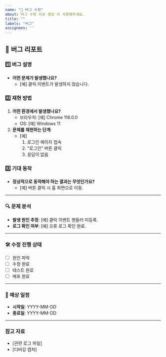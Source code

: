 ```yaml
---
name: "🧨 버그 수정"
about: 버그 수정 이슈 생성 시 사용해주세요.
title: ""
labels: "버그"
assignees: ''
---
```


## 🐞 버그 리포트

### 1️⃣ 버그 설명
- **어떤 문제가 발생했나요?**
  - [예] 클릭 이벤트가 발생하지 않습니다.

### 2️⃣ 재현 방법
1. **어떤 환경에서 발생했나요?**
   - 브라우저: [예] Chrome 116.0.0
   - OS: [예] Windows 11
2. **문제를 재현하는 단계**:
   - [예]
     1. 로그인 페이지 접속
     2. "로그인" 버튼 클릭
     3. 응답이 없음

### 3️⃣ 기대 동작
- **정상적으로 동작해야 하는 결과는 무엇인가요?**
  - [예] 버튼 클릭 시 홈 화면으로 이동.

---

### 🔍 문제 분석
- **발생 원인 추정**: [예] 클릭 이벤트 핸들러 미등록.
- **로그 확인 여부**: [예] 오류 로그 확인 완료.

---

### 🛠 수정 진행 상태
- [ ] 원인 파악
- [ ] 수정 완료
- [ ] 테스트 완료
- [ ] 배포 완료

---

### 📆 예상 일정
- **시작일**: YYYY-MM-DD
- **종료일**: YYYY-MM-DD

---

### 참고 자료
- [관련 로그 파일]
- [디버깅 캡처]
